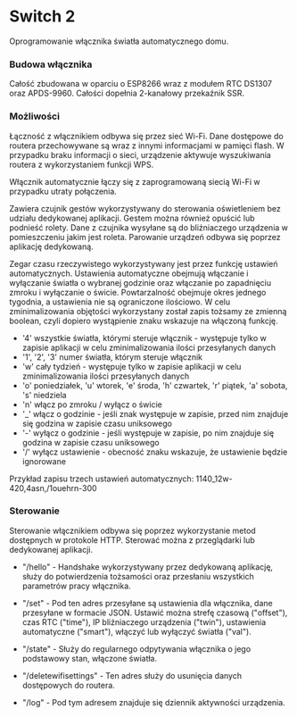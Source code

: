 # Switch 2
Oprogramowanie włącznika światła automatycznego domu.

### Budowa włącznika
Całość zbudowana w oparciu o ESP8266 wraz z modułem RTC DS1307 oraz APDS-9960. Całości dopełnia 2-kanałowy przekaźnik SSR.

### Możliwości
Łączność z włącznikiem odbywa się przez sieć Wi-Fi.
Dane dostępowe do routera przechowywane są wraz z innymi informacjami w pamięci flash.
W przypadku braku informacji o sieci, urządzenie aktywuje wyszukiwania routera z wykorzystaniem funkcji WPS.

Włącznik automatycznie łączy się z zaprogramowaną siecią Wi-Fi w przypadku utraty połączenia.

Zawiera czujnik gestów wykorzystywany do sterowania oświetleniem bez udziału dedykowanej aplikacji. Gestem można również opuścić lub podnieść rolety. Dane z czujnika wysyłane są do bliźniaczego urządzenia w pomieszczeniu jakim jest roleta. Parowanie urządzeń odbywa się poprzez aplikację dedykowaną.

Zegar czasu rzeczywistego wykorzystywany jest przez funkcję ustawień automatycznych.
Ustawienia automatyczne obejmują włączanie i wyłączanie światła o wybranej godzinie oraz włączanie po zapadnięciu zmroku i wyłączanie o świcie. Powtarzalność obejmuje okres jednego tygodnia, a ustawienia nie są ograniczone ilościowo. W celu zminimalizowania objętości wykorzystany został zapis tożsamy ze zmienną boolean, czyli dopiero wystąpienie znaku wskazuje na włączoną funkcję.

* '4' wszystkie światła, którymi steruje włącznik - występuje tylko w zapisie aplikacji w celu zminimalizowania ilości przesyłanych danych
* '1', '2', '3' numer światła, którym steruje włącznik
* 'w' cały tydzień - występuje tylko w zapisie aplikacji w celu zminimalizowania ilości przesyłanych danych
* 'o' poniedziałek, 'u' wtorek, 'e' środa, 'h' czwartek, 'r' piątek, 'a' sobota, 's' niedziela
* 'n' włącz po zmroku / wyłącz o świcie
* '_' włącz o godzinie - jeśli znak występuje w zapisie, przed nim znajduje się godzina w zapisie czasu uniksowego
* '-' wyłącz o godzinie - jeśli występuje w zapisie, po nim znajduje się godzina w zapisie czasu uniksowego
* '/' wyłącz ustawienie - obecność znaku wskazuje, że ustawienie będzie ignorowane

Przykład zapisu trzech ustawień automatycznych: 1140_12w-420,4asn,/1ouehrn-300

### Sterowanie
Sterowanie włącznikiem odbywa się poprzez wykorzystanie metod dostępnych w protokole HTTP. Sterować można z przeglądarki lub dedykowanej aplikacji.

* "/hello" - Handshake wykorzystywany przez dedykowaną aplikację, służy do potwierdzenia tożsamości oraz przesłaniu wszystkich parametrów pracy włącznika.

* "/set" - Pod ten adres przesyłane są ustawienia dla włącznika, dane przesyłane w formacie JSON. Ustawić można strefę czasową ("offset"), czas RTC ("time"), IP bliźniaczego urządzenia ("twin"), ustawienia automatyczne ("smart"), włączyć lub wyłączyć światła ("val").

* "/state" - Służy do regularnego odpytywania włącznika o jego podstawowy stan, włączone światła.

* "/deletewifisettings" - Ten adres służy do usunięcia danych dostępowych do routera.

* "/log" - Pod tym adresem znajduje się dziennik aktywności urządzenia.

